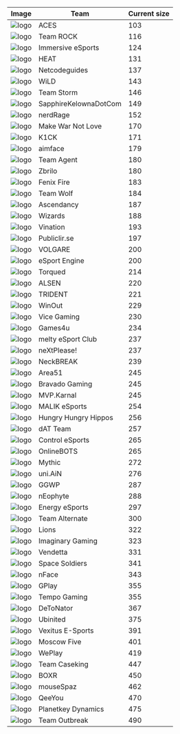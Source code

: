 |Image|Team|Current size|
|---|---|---|
|![logo](https://github.com/kokarn/csgo-data/raw/master/web/resources/ingame/aces.png)|ACES|103|
|![logo](https://github.com/kokarn/csgo-data/raw/master/web/resources/ingame/trock.png)|Team ROCK|116|
|![logo](https://github.com/kokarn/csgo-data/raw/master/web/resources/ingame/immer.png)|Immersive eSports|124|
|![logo](https://github.com/kokarn/csgo-data/raw/master/web/resources/ingame/heat.png)|HEAT|131|
|![logo](https://github.com/kokarn/csgo-data/raw/master/web/resources/ingame/netco.png)|Netcodeguides|137|
|![logo](https://github.com/kokarn/csgo-data/raw/master/web/resources/ingame/wild.png)|WiLD|143|
|![logo](https://github.com/kokarn/csgo-data/raw/master/web/resources/ingame/storm.png)|Team Storm|146|
|![logo](https://github.com/kokarn/csgo-data/raw/master/web/resources/ingame/skdc.png)|SapphireKelownaDotCom|149|
|![logo](https://github.com/kokarn/csgo-data/raw/master/web/resources/ingame/nerdr.png)|nerdRage|152|
|![logo](https://github.com/kokarn/csgo-data/raw/master/web/resources/ingame/makew.png)|Make War Not Love|170|
|![logo](https://github.com/kokarn/csgo-data/raw/master/web/resources/ingame/k1ck.png)|K1CK|171|
|![logo](https://github.com/kokarn/csgo-data/raw/master/web/resources/ingame/aimfa.png)|aimface|179|
|![logo](https://github.com/kokarn/csgo-data/raw/master/web/resources/ingame/agent.png)|Team Agent|180|
|![logo](https://github.com/kokarn/csgo-data/raw/master/web/resources/ingame/zbril.png)|Zbrilo|180|
|![logo](https://github.com/kokarn/csgo-data/raw/master/web/resources/ingame/fnxfr.png)|Fenix Fire|183|
|![logo](https://github.com/kokarn/csgo-data/raw/master/web/resources/ingame/indw.png)|Team Wolf|184|
|![logo](https://github.com/kokarn/csgo-data/raw/master/web/resources/ingame/ascen.png)|Ascendancy|187|
|![logo](https://github.com/kokarn/csgo-data/raw/master/web/resources/ingame/wizar.png)|Wizards|188|
|![logo](https://github.com/kokarn/csgo-data/raw/master/web/resources/ingame/vinat.png)|Vination|193|
|![logo](https://github.com/kokarn/csgo-data/raw/master/web/resources/ingame/publi.png)|Publiclir.se|197|
|![logo](https://github.com/kokarn/csgo-data/raw/master/web/resources/ingame/volga.png)|VOLGARE|200|
|![logo](https://github.com/kokarn/csgo-data/raw/master/web/resources/ingame/espen.png)|eSport Engine|200|
|![logo](https://github.com/kokarn/csgo-data/raw/master/web/resources/ingame/torqu.png)|Torqued|214|
|![logo](https://github.com/kokarn/csgo-data/raw/master/web/resources/ingame/alsen.png)|ALSEN|220|
|![logo](https://github.com/kokarn/csgo-data/raw/master/web/resources/ingame/tride.png)|TRIDENT|221|
|![logo](https://github.com/kokarn/csgo-data/raw/master/web/resources/ingame/winou.png)|WinOut|229|
|![logo](https://github.com/kokarn/csgo-data/raw/master/web/resources/ingame/viceg.png)|Vice Gaming|230|
|![logo](https://github.com/kokarn/csgo-data/raw/master/web/resources/ingame/g4u.png)|Games4u|234|
|![logo](https://github.com/kokarn/csgo-data/raw/master/web/resources/ingame/melty.png)|melty eSport Club|237|
|![logo](https://github.com/kokarn/csgo-data/raw/master/web/resources/ingame/nextp.png)|neXtPlease!|237|
|![logo](https://github.com/kokarn/csgo-data/raw/master/web/resources/ingame/neckb.png)|NeckBREAK|239|
|![logo](https://github.com/kokarn/csgo-data/raw/master/web/resources/ingame/area5.png)|Area51|245|
|![logo](https://github.com/kokarn/csgo-data/raw/master/web/resources/ingame/bravg.png)|Bravado Gaming|245|
|![logo](https://github.com/kokarn/csgo-data/raw/master/web/resources/ingame/mvpka.png)|MVP.Karnal|245|
|![logo](https://github.com/kokarn/csgo-data/raw/master/web/resources/ingame/malik.png)|MALIK eSports|254|
|![logo](https://github.com/kokarn/csgo-data/raw/master/web/resources/ingame/hungr.png)|Hungry Hungry Hippos|256|
|![logo](https://github.com/kokarn/csgo-data/raw/master/web/resources/ingame/dat.png)|dAT Team|257|
|![logo](https://github.com/kokarn/csgo-data/raw/master/web/resources/ingame/contr.png)|Control eSports|265|
|![logo](https://github.com/kokarn/csgo-data/raw/master/web/resources/ingame/ob.png)|OnlineBOTS|265|
|![logo](https://github.com/kokarn/csgo-data/raw/master/web/resources/ingame/mythi.png)|Mythic|272|
|![logo](https://github.com/kokarn/csgo-data/raw/master/web/resources/ingame/uniai.png)|uni.AiN|276|
|![logo](https://github.com/kokarn/csgo-data/raw/master/web/resources/ingame/ggwp.png)|GGWP|287|
|![logo](https://github.com/kokarn/csgo-data/raw/master/web/resources/ingame/neoph.png)|nEophyte|288|
|![logo](https://github.com/kokarn/csgo-data/raw/master/web/resources/ingame/energ.png)|Energy eSports|297|
|![logo](https://github.com/kokarn/csgo-data/raw/master/web/resources/ingame/alter.png)|Team Alternate|300|
|![logo](https://github.com/kokarn/csgo-data/raw/master/web/resources/ingame/lions.png)|Lions|322|
|![logo](https://github.com/kokarn/csgo-data/raw/master/web/resources/ingame/imagi.png)|Imaginary Gaming|323|
|![logo](https://github.com/kokarn/csgo-data/raw/master/web/resources/ingame/vende.png)|Vendetta|331|
|![logo](https://github.com/kokarn/csgo-data/raw/master/web/resources/ingame/space.png)|Space Soldiers|341|
|![logo](https://github.com/kokarn/csgo-data/raw/master/web/resources/ingame/nface.png)|nFace|343|
|![logo](https://github.com/kokarn/csgo-data/raw/master/web/resources/ingame/gplay.png)|GPlay|355|
|![logo](https://github.com/kokarn/csgo-data/raw/master/web/resources/ingame/tempo.png)|Tempo Gaming|355|
|![logo](https://github.com/kokarn/csgo-data/raw/master/web/resources/ingame/deton.png)|DeToNator|367|
|![logo](https://github.com/kokarn/csgo-data/raw/master/web/resources/ingame/ubini.png)|Ubinited|375|
|![logo](https://github.com/kokarn/csgo-data/raw/master/web/resources/ingame/vexit.png)|Vexitus E-Sports|391|
|![logo](https://github.com/kokarn/csgo-data/raw/master/web/resources/ingame/m5.png)|Moscow Five|401|
|![logo](https://github.com/kokarn/csgo-data/raw/master/web/resources/ingame/wepla.png)|WePlay|419|
|![logo](https://github.com/kokarn/csgo-data/raw/master/web/resources/ingame/casek.png)|Team Caseking|447|
|![logo](https://github.com/kokarn/csgo-data/raw/master/web/resources/ingame/boxr.png)|BOXR|450|
|![logo](https://github.com/kokarn/csgo-data/raw/master/web/resources/ingame/spaz.png)|mouseSpaz|462|
|![logo](https://github.com/kokarn/csgo-data/raw/master/web/resources/ingame/qeeyo.png)|QeeYou|470|
|![logo](https://github.com/kokarn/csgo-data/raw/master/web/resources/ingame/pkd.png)|Planetkey Dynamics|475|
|![logo](https://github.com/kokarn/csgo-data/raw/master/web/resources/ingame/outbr.png)|Team Outbreak|490|
